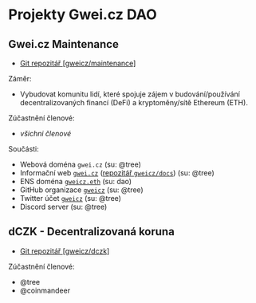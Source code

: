# Projekty Gwei.cz DAO

## Gwei.cz Maintenance

* [Git repozitář [gweicz/maintenance]](https://github.com/gweicz/maintenance)

Záměr:
* Vybudovat komunitu lidí, které spojuje zájem v budování/používání decentralizovaných financí (DeFi) a kryptoměny/sítě Ethereum (ETH).

Zúčastnění členové:
* *všichni členové*

Součásti:
* Webová doména `gwei.cz` (su: @tree)
* Informační web [`gwei.cz`](https://gwei.cz) ([repozitář `gweicz/docs`](https://github.com/gweicz/docs)) (su: @tree)
* ENS doména [`gweicz.eth`](https://app.ens.domains/name/gweicz.eth) (su: dao)
* GitHub organizace [`gweicz`](https://github.com/gweicz) (su: @tree)
* Twitter účet [`gweicz`](https://twitter.com/gweicz) (su: @tree)
* Discord server (su: @tree)


## dCZK - Decentralizovaná koruna
* [Git repozitář [gweicz/dczk]](https://github.com/gweicz/dczk)

Zúčastnění členové:
* @tree
* @coinmandeer
  
